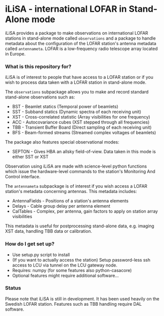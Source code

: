 # iLiSA - international LOFAR in Stand-Alone mode #

iLiSA provides a package to make observations on international LOFAR stations in
stand-alone mode called `observations` and a package to handle metadata about
the configuration of the LOFAR station's antenna metadata called `antennameta`.
LOFAR is a low-frequency radio telescope array located in Europe.

### What is this repository for? ###

iLiSA is of interest to people that have access to a LOFAR station or if you
wish to process data taken with a LOFAR station in stand-alone mode.

The `observations` subpackage allows you to make and record standard stand-alone
observations such as:

* BST - Beamlet statics (Temporal power of beamlets)
* SST - Subband statics (Dynamic spectra of each receiving unit)
* XST - Cross-correlated statistic (Array visibilities for one frequency)
* ACC - Autocovariance cubes (XST stepped through all frequencies)
* TBB - Transient Buffer Board (Direct sampling of each receiving unit)
* BFS - Beam-formed streams (Streamed complex voltages of beamlets)

The package also features special observational modes:

* SEPTON - Gives HBA an allsky field-of-view. Data taken in this mode is either
  SST or XST

Observation using iLiSA are made with science-level python functions which issue
the hardware-level commands to the station's Monitoring And Control interface.

The `antennameta` subpackage is of interest if you wish access a LOFAR station's
metadata concerning antennas. This metadata includes:

* AntennaFields - Positions of a station's antenna elements 
* Delays - Cable group delay per antenna element
* CalTables - Complex, per antenna, gain factors to apply on station array
  visibilities

This metadata is useful for postprocessing stand-alone data, e.g. imaging XST
data, handling TBB data or calibration.

### How do I get set up? ###

* Use setup.py script to install
* (If you want to actually access the station) Setup password-less ssh access to
  LCU via tunnel on the LCU gateway node.
* Requires: numpy (for some features also python-casacore)
* Optional features might require additional software...

### Status ###

Please note that iLiSA is still in development. It has been used heavily on the
Swedish LOFAR station. Features such as TBB handling require DAL software.

